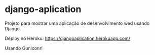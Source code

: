 # django-aplication
Projeto para mostrar uma aplicação de desenvolvimento wed usando Django.


Deploy no Heroku: https://djangoaplication.herokuapp.com/


Usando Guniconr!
